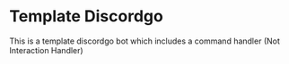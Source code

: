 # Template Discordgo

This is a template discordgo bot which includes a command handler (Not Interaction Handler)